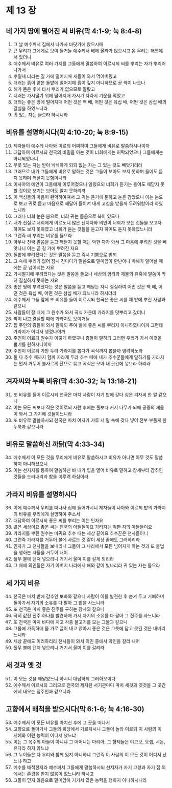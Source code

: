 # 제 13 장

## 네 가지 땅에 떨어진 씨 비유(막 4:1-9; 눅 8:4-8)
1. 그 날 예수께서 집에서 나가사 바닷가에 앉으시매 
2. 큰 무리가 그에게로 모여 들거늘 예수께서 배에 올라가 앉으시고 온 무리는 해변에 서 있더니 
3. 예수께서 비유로 여러 가지를 그들에게 말씀하여 이르시되 씨를 뿌리는 자가 뿌리러 나가서 
4. 뿌릴새 더러는 길 가에 떨어지매 새들이 와서 먹어버렸고 
5. 더러는 흙이 얕은 돌밭에 떨어지매 흙이 깊지 아니하므로 곧 싹이 나오나 
6. 해가 돋은 후에 타서 뿌리가 없으므로 말랐고 
7. 더러는 가시떨기 위에 떨어지매 가시가 자라서 기운을 막았고 
8. 더러는 좋은 땅에 떨어지매 어떤 것은 백 배, 어떤 것은 육십 배, 어떤 것은 삼십 배의 결실을 하였느니라 
9. 귀 있는 자는 들으라 하시니라 
## 비유를 설명하시다(막 4:10-20; 눅 8:9-15)
10. 제자들이 예수께 나아와 이르되 어찌하여 그들에게 비유로 말씀하시나이까 
11. 대답하여 이르시되 천국의 비밀을 아는 것이 너희에게는 허락되었으나 그들에게는 아니되었나니 
12. 무릇 있는 자는 받아 넉넉하게 되되 없는 자는 그 있는 것도 빼앗기리라 
13. 그러므로 내가 그들에게 비유로 말하는 것은 그들이 보아도 보지 못하며 들어도 듣지 못하며 깨닫지 못함이니라 
14. 이사야의 예언이 그들에게 이루어졌으니 일렀으되 너희가 듣기는 들어도 깨닫지 못할 것이요 보기는 보아도 알지 못하리라 
15. 이 백성들의 마음이 완악하여져서 그 귀는 듣기에 둔하고 눈은 감았으니 이는 눈으로 보고 귀로 듣고 마음으로 깨달아 돌이켜 내게 고침을 받을까 두려워함이라 하였느니라 
16. 그러나 너희 눈은 봄으로, 너희 귀는 들음으로 복이 있도다 
17. 내가 진실로 너희에게 이르노니 많은 선지자와 의인이 너희가 보는 것들을 보고자 하여도 보지 못하였고 너희가 듣는 것들을 듣고자 하여도 듣지 못하였느니라 
18. 그런즉 씨 뿌리는 비유를 들으라 
19. 아무나 천국 말씀을 듣고 깨닫지 못할 때는 악한 자가 와서 그 마음에 뿌려진 것을 빼앗나니 이는 곧 길 가에 뿌려진 자요 
20. 돌밭에 뿌려졌다는 것은 말씀을 듣고 즉시 기쁨으로 받되 
21. 그 속에 뿌리가 없어 잠시 견디다가 말씀으로 말미암아 환난이나 박해가 일어날 때에는 곧 넘어지는 자요 
22. 가시떨기에 뿌려졌다는 것은 말씀을 들으나 세상의 염려와 재물의 유혹에 말씀이 막혀 결실하지 못하는 자요 
23. 좋은 땅에 뿌려졌다는 것은 말씀을 듣고 깨닫는 자니 결실하여 어떤 것은 백 배, 어떤 것은 육십 배, 어떤 것은 삼십 배가 되느니라 하시더라 
24. 예수께서 그들 앞에 또 비유를 들어 이르시되 천국은 좋은 씨를 제 밭에 뿌린 사람과 같으니 
25. 사람들이 잘 때에 그 원수가 와서 곡식 가운데 가라지를 덧뿌리고 갔더니 
26. 싹이 나고 결실할 때에 가라지도 보이거늘 
27. 집 주인의 종들이 와서 말하되 주여 밭에 좋은 씨를 뿌리지 아니하였나이까 그런데 가라지가 어디서 생겼나이까 
28. 주인이 이르되 원수가 이렇게 하였구나 종들이 말하되 그러면 우리가 가서 이것을 뽑기를 원하시나이까 
29. 주인이 이르되 가만 두라 가라지를 뽑다가 곡식까지 뽑을까 염려하노라 
30. 둘 다 추수 때까지 함께 자라게 두라 추수 때에 내가 추수꾼들에게 말하기를 가라지는 먼저 거두어 불사르게 단으로 묶고 곡식은 모아 내 곳간에 넣으라 하리라 
## 겨자씨와 누룩 비유(막 4:30-32; 눅 13:18-21)
31. 또 비유를 들어 이르시되 천국은 마치 사람이 자기 밭에 갖다 심은 겨자씨 한 알 같으니 
32. 이는 모든 씨보다 작은 것이로되 자란 후에는 풀보다 커서 나무가 되매 공중의 새들이 와서 그 가지에 깃들이느니라 
33. 또 비유로 말씀하시되 천국은 마치 여자가 가루 서 말 속에 갖다 넣어 전부 부풀게 한 누룩과 같으니라 
## 비유로 말씀하신 까닭(막 4:33-34)
34. 예수께서 이 모든 것을 무리에게 비유로 말씀하시고 비유가 아니면 아무 것도 말씀하지 아니하셨으니 
35. 이는 선지자를 통하여 말씀하신 바 내가 입을 열어 비유로 말하고 창세부터 감추인 것들을 드러내리라 함을 이루려 하심이라 
## 가라지 비유를 설명하시다
36. 이에 예수께서 무리를 떠나사 집에 들어가시니 제자들이 나아와 이르되 밭의 가라지의 비유를 우리에게 설명하여 주소서 
37. 대답하여 이르시되 좋은 씨를 뿌리는 이는 인자요 
38. 밭은 세상이요 좋은 씨는 천국의 아들들이요 가라지는 악한 자의 아들들이요 
39. 가라지를 뿌린 원수는 마귀요 추수 때는 세상 끝이요 추수꾼은 천사들이니 
40. 그런즉 가라지를 거두어 불에 사르는 것 같이 세상 끝에도 그러하리라 
41. 인자가 그 천사들을 보내리니 그들이 그 나라에서 모든 넘어지게 하는 것과 또 불법을 행하는 자들을 거두어 내어 
42. 풀무 불에 던져 넣으리니 거기서 울며 이를 갈게 되리라 
43. 그 때에 의인들은 자기 아버지 나라에서 해와 같이 빛나리라 귀 있는 자는 들으라 
## 세 가지 비유
44. 천국은 마치 밭에 감추인 보화와 같으니 사람이 이를 발견한 후 숨겨 두고 기뻐하며 돌아가서 자기의 소유를 다 팔아 그 밭을 사느니라 
45. 또 천국은 마치 좋은 진주를 구하는 장사와 같으니 
46. 극히 값진 진주 하나를 발견하매 가서 자기의 소유를 다 팔아 그 진주를 사느니라 
47. 또 천국은 마치 바다에 치고 각종 물고기를 모는 그물과 같으니 
48. 그물에 가득하매 물 가로 끌어 내고 앉아서 좋은 것은 그릇에 담고 못된 것은 내버리느니라 
49. 세상 끝에도 이러하리라 천사들이 와서 의인 중에서 악인을 갈라 내어 
50. 풀무 불에 던져 넣으리니 거기서 울며 이를 갈리라 
## 새 것과  옛 것
51. 이 모든 것을 깨달았느냐 하시니 대답하되 그러하오이다
52. 예수께서 이르시되 그러므로 천국의 제자된 서기관마다 마치 새것과 옛것을 그 곳간에서 내오는 집주인과 같으니라 
## 고향에서 배척을 받으시다(막 6:1-6; 눅 4:16-30)
53. 예수께서 이 모든 비유를 마치신 후에 그 곳을 떠나서 
54. 고향으로 돌아가사 그들의 회당에서 가르치시니 그들이 놀라 이르되 이 사람의 이 지혜와 이런 능력이 어디서 났느냐 
55. 이는 그 목수의 아들이 아니냐 그 어머니는 마리아, 그 형제들은 야고보, 요셉, 시몬, 유다라 하지 않느냐 
56. 그 누이들은 다 우리와 함께 있지 아니하냐 그런즉 이 사람의 이 모든 것이 어디서 났느냐 하고 
57. 예수를 배척한지라 예수께서 그들에게 말씀하시되 선지자가 자기 고향과 자기 집 외에서는 존경을 받지 않음이 없느니라 하시고 
58. 그들이 믿지 않음으로 말미암아 거기서 많은 능력을 행하지 아니하시니라


